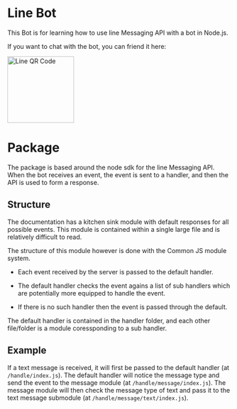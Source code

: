 # Line Bot

This Bot is for learning how to use line Messaging API with a bot in Node.js.

If you want to chat with the bot, you can friend it here:

<a href="http://nav.cx/6ExquQg">
<img width="150" src="https://qr-official.line.me/sid/L/927jrbwk.png" alt="Line QR Code">
</a>

# Package

The package is based around the node sdk for the line Messaging API. When the 
bot receives an event, the event is sent to a handler, and then the API is used 
to form a response.

## Structure

The documentation has a kitchen sink module with default responses for all 
possible events. This module is contained within a single large file and is 
relatively difficult to read.

The structure of this module however is done with the Common JS module system. 

- Each event received by the server is passed to the default handler.

- The default handler checks the event agains a list of sub handlers which are 
    potentially more equipped to handle the event.

- If there is no such handler then the event is passed through the default.

The default handler is contained in the handler folder, and each other 
    file/folder is a module coressponding to a sub handler.

## Example

If a text message is received, it will first be passed to the default handler 
(at ```/handle/index.js```). The default handler will notice the message type 
and send the event to the message module (at ```/handle/message/index.js```). 
The message module will then check the message type of text and pass it to the 
text message submodule (at ```/handle/message/text/index.js```).
